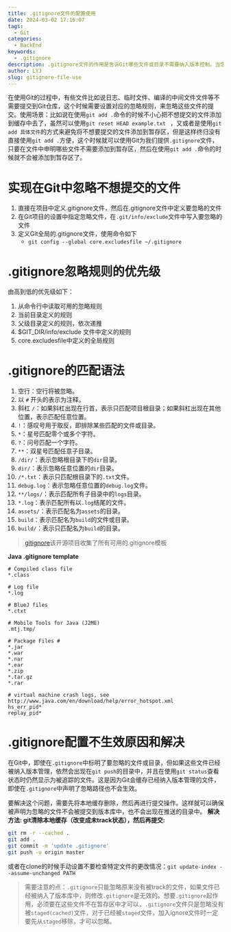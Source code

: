 ```yaml
---
title: .gitignore文件的配置使用
date: 2024-03-02 17:16:07
tags:
  - Git
categories:
  - BackEnd
keywords:
  - .gitignore
description: .gitignore文件的作用是告诉Git哪些文件或目录不需要纳入版本控制。当您在项目中创建.gitignore文件并列出要忽略的文件或目录时，Git会在执行各种操作（如git status、git add、git commit等）时忽略这些被指定的文件或目录。
author: LYJ
slug: gitignore-file-use
---
```

在使用Git的过程中，有些文件比如说日志、临时文件、编译的中间文件文件等不需要提交到Git仓库，这个时候需要设置对应的忽略规则，来忽略这些文件的提交。使用场景：比如说在使用`git add .`命令的时候不小心把不想提交的文件添加到缓存中去了，虽然可以使用`git reset HEAD example.txt
` ，又或者是使用`git add 具体文件`的方式来避免将不想要提交的文件添加到暂存区，但是这样终归没有直接使用`git add .`方便，这个时候就可以使用Git为我们提供`.gitignore`文件，只要在文件中申明哪些文件不需要添加到暂存区，然后在使用`git add .`命令的时候就不会被添加到暂存区了。
# 实现在Git中忽略不想提交的文件
1. 直接在项目中定义.gitignore文件，然后在.gitignore文件中定义要忽略的文件
2. 在Git项目的设置中指定忽略文件，在`.git/info/exclude`文件中写入要忽略的文件
3. 定义Git全局的.gitignore文件，使用命令如下
	* `git config --global core.excludesfile ~/.gitignore`
# .gitignore忽略规则的优先级
由高到低的优先级如下：
1. 从命令行中读取可用的忽略规则  
2. 当前目录定义的规则  
3. 父级目录定义的规则，依次递推  
4. $GIT_DIR/info/exclude 文件中定义的规则  
5. core.excludesfile中定义的全局规则
# .gitignore的匹配语法
1. 空行：空行将被忽略。
2. 以 `#` 开头的表示为注释。
3. 斜杠 `/`：如果斜杠出现在行首，表示只匹配项目根目录；如果斜杠出现在其他位置，表示匹配任意位置。
4. `!`：感叹号用于取反，即排除某些匹配的文件或目录。
5. `*`：星号匹配零个或多个字符。
6. `?`：问号匹配一个字符。
7. `**`：双星号匹配任意子目录。
8. `/dir/`：表示忽略根目录下的`dir`目录。
9. `dir/`：表示忽略任意位置的`dir`目录。
10. `/*.txt`：表示只匹配根目录下的`.txt`文件。
11. `debug.log`：表示忽略任意位置的`debug.log`文件。
12. `**/logs/`：表示匹配所有子目录中的`logs`目录。
13. `*.log`：表示匹配所有以`.log`结尾的文件。
14. `assets/`：表示匹配名为`assets`的目录。
15. `build`：表示匹配名为`build`的文件或目录。
16. `build/`：表示只匹配名为`build`的目录。
> [gitignore](https://github.com/github/gitignore)该开源项目收集了所有可用的.gitignore模板

**Java .gitignore template**
```text
# Compiled class file
*.class

# Log file
*.log

# BlueJ files
*.ctxt

# Mobile Tools for Java (J2ME)
.mtj.tmp/

# Package Files #
*.jar
*.war
*.nar
*.ear
*.zip
*.tar.gz
*.rar

# virtual machine crash logs, see http://www.java.com/en/download/help/error_hotspot.xml
hs_err_pid*
replay_pid*
```
# .gitignore配置不生效原因和解决
在Git中，即使在`.gitignore`中标明了要忽略的文件或目录，但如果这些文件已经被纳入版本管理，依然会出现在`git push`的目录中，并且在使用`git status`查看状态时仍然显示为被追踪的文件。这是因为Git会缓存已经纳入版本管理的文件，即使在`.gitignore`中声明了忽略路径也不会生效。

要解决这个问题，需要先将本地缓存删除，然后再进行提交操作。这样就可以确保被声明为忽略的文件不会被提交到版本库中，也不会出现在推送的目录中。
**解决方法: git清除本地缓存（改变成未track状态），然后再提交:**
```bash
git rm -r --cached .
git add .
git commit -m 'update .gitignore'
git push -u origin master
```
或者在clone的时候手动设置不要检查特定文件的更改情况：`git update-index --assume-unchanged PATH`

> 需要注意的点：`.gitignore`只能忽略原来没有被track的文件，如果文件已经被纳入了版本库中，则修改`.gitignore`是无效的。想要`.gitignore`起作用，必须要在这些文件不在暂存区中才可以，`.gitignore`文件只是忽略没有被`staged(cached)`文件，对于已经被`staged`文件，加入ignore文件时一定要先从`staged`移除，才可以忽略。
